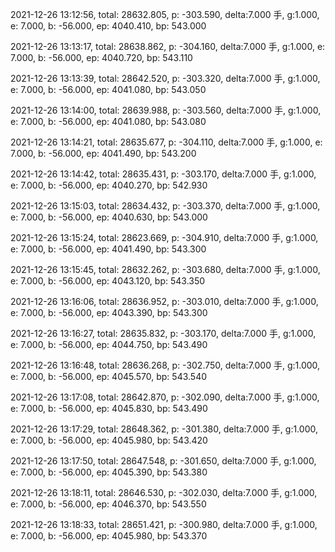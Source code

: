 2021-12-26 13:12:56, total: 28632.805, p: -303.590, delta:7.000 手, g:1.000, e: 7.000, b: -56.000, ep: 4040.410, bp: 543.000

2021-12-26 13:13:17, total: 28638.862, p: -304.160, delta:7.000 手, g:1.000, e: 7.000, b: -56.000, ep: 4040.720, bp: 543.110

2021-12-26 13:13:39, total: 28642.520, p: -303.320, delta:7.000 手, g:1.000, e: 7.000, b: -56.000, ep: 4041.080, bp: 543.050

2021-12-26 13:14:00, total: 28639.988, p: -303.560, delta:7.000 手, g:1.000, e: 7.000, b: -56.000, ep: 4041.080, bp: 543.080

2021-12-26 13:14:21, total: 28635.677, p: -304.110, delta:7.000 手, g:1.000, e: 7.000, b: -56.000, ep: 4041.490, bp: 543.200

2021-12-26 13:14:42, total: 28635.431, p: -303.170, delta:7.000 手, g:1.000, e: 7.000, b: -56.000, ep: 4040.270, bp: 542.930

2021-12-26 13:15:03, total: 28634.432, p: -303.370, delta:7.000 手, g:1.000, e: 7.000, b: -56.000, ep: 4040.630, bp: 543.000

2021-12-26 13:15:24, total: 28623.669, p: -304.910, delta:7.000 手, g:1.000, e: 7.000, b: -56.000, ep: 4041.490, bp: 543.300

2021-12-26 13:15:45, total: 28632.262, p: -303.680, delta:7.000 手, g:1.000, e: 7.000, b: -56.000, ep: 4043.120, bp: 543.350

2021-12-26 13:16:06, total: 28636.952, p: -303.010, delta:7.000 手, g:1.000, e: 7.000, b: -56.000, ep: 4043.390, bp: 543.300

2021-12-26 13:16:27, total: 28635.832, p: -303.170, delta:7.000 手, g:1.000, e: 7.000, b: -56.000, ep: 4044.750, bp: 543.490

2021-12-26 13:16:48, total: 28636.268, p: -302.750, delta:7.000 手, g:1.000, e: 7.000, b: -56.000, ep: 4045.570, bp: 543.540

2021-12-26 13:17:08, total: 28642.870, p: -302.090, delta:7.000 手, g:1.000, e: 7.000, b: -56.000, ep: 4045.830, bp: 543.490

2021-12-26 13:17:29, total: 28648.362, p: -301.380, delta:7.000 手, g:1.000, e: 7.000, b: -56.000, ep: 4045.980, bp: 543.420

2021-12-26 13:17:50, total: 28647.548, p: -301.650, delta:7.000 手, g:1.000, e: 7.000, b: -56.000, ep: 4045.390, bp: 543.380

2021-12-26 13:18:11, total: 28646.530, p: -302.030, delta:7.000 手, g:1.000, e: 7.000, b: -56.000, ep: 4046.370, bp: 543.550

2021-12-26 13:18:33, total: 28651.421, p: -300.980, delta:7.000 手, g:1.000, e: 7.000, b: -56.000, ep: 4045.980, bp: 543.370